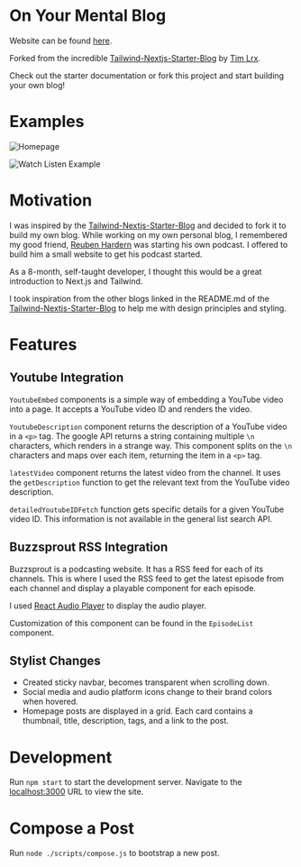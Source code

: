 # On Your Mental Blog

Website can be found [here](https://on-your-mental.vercel.app/).

Forked from the incredible [Tailwind-Nextjs-Starter-Blog](https://github.com/timlrx/tailwind-nextjs-starter-blog) by [Tim Lrx](https://github.com/timlrx).

Check out the starter documentation or fork this project and start building your own blog!

# Examples

![Homepage](https://media1.giphy.com/media/WwSz4HMCsMNr5fztkl/giphy.gif?cid=790b761154c2b76c355b64fee4049e571e603a50eb9736f4&rid=giphy.gif&ct=g)

![Watch Listen Example](https://media2.giphy.com/media/GDcl1GaVOwCr6HSylm/giphy.gif?cid=790b761138b639134d272fb72eb45706cc704c9a51021997&rid=giphy.gif&ct=g)

# Motivation

I was inspired by the [Tailwind-Nextjs-Starter-Blog](https://github.com/timlrx/tailwind-nextjs-starter-blog) and decided to fork it to build my own blog. While working on my own personal blog, I remembered my good friend, [Reuben Hardern](https://www.instagram.com/reubenhardern/?hl=en) was starting his own podcast. I offered to build him a small website to get his podcast started.

As a 8-month, self-taught developer, I thought this would be a great introduction to Next.js and Tailwind.

I took inspiration from the other blogs linked in the README.md of the [Tailwind-Nextjs-Starter-Blog](https://github.com/timlrx/tailwind-nextjs-starter-blog) to help me with design principles and styling.

# Features

## Youtube Integration

`YoutubeEmbed` components is a simple way of embedding a YouTube video into a page. It accepts a YouTube video ID and renders the video.

`YoutubeDescription` component returns the description of a YouTube video in a `<p>` tag. The google API returns a string containing multiple `\n` characters, which renders in a strange way. This component splits on the `\n` characters and maps over each item, returning the item in a `<p>` tag.

`latestVideo` component returns the latest video from the channel. It uses the `getDescription` function to get the relevant text from the YouTube video description.

`detailedYoutubeIDFetch` function gets specific details for a given YouTube video ID. This information is not available in the general list search API.

## Buzzsprout RSS Integration

Buzzsprout is a podcasting website. It has a RSS feed for each of its channels. This is where I used the RSS feed to get the latest episode from each channel and display a playable component for each episode.

I used [React Audio Player](https://www.npmjs.com/package/react-audio-player) to display the audio player.

Customization of this component can be found in the `EpisodeList` component.

## Stylist Changes

- Created sticky navbar, becomes transparent when scrolling down.
- Social media and audio platform icons change to their brand colors when hovered.
- Homepage posts are displayed in a grid. Each card contains a thumbnail, title, description, tags, and a link to the post.

# Development

Run `npm start` to start the development server. Navigate to the [localhost:3000](http://localhost:3000) URL to view the site.

# Compose a Post

Run `node ./scripts/compose.js` to bootstrap a new post.
